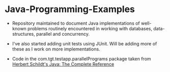 # Java-Programming-Examples

* Repository maintained to document Java implementations of well-known problems routinely encountered
in working with databases, data-structures, parallel and concurrency. 

* I've also started adding unit tests using JUnit. Will be adding more of these as I work on more implementations.

* Code in the com.tgt.testapp.parallelPrograms package taken from [Herbert Schildt's Java: The Complete Reference](https://www.amazon.com/Java-Complete-Reference-Eleventh/dp/1260440230)

